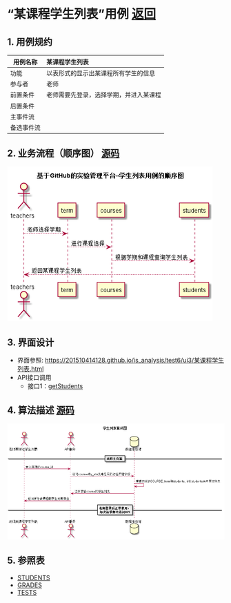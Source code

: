 ﻿

# “某课程学生列表”用例 [返回](../README.md)
## 1. 用例规约

|用例名称|某课程学生列表|
|-------|:-------------|
|功能|以表形式的显示出某课程所有学生的信息|
|参与者|老师|
|前置条件|老师需要先登录，选择学期，并进入某课程|
|后置条件| |
|主事件流| |
|备选事件流| |

## 2. 业务流程（顺序图） [源码](../src/sequence学生列表.puml)
![sequence学生列表](../sequence学生列表.png) 

## 3. 界面设计
- 界面参照: https://201510414128.github.io/is_analysis/test6/ui3/某课程学生列表.html
- API接口调用
    - 接口1：[getStudents](../接口/getStudents.md) 

## 4. 算法描述  [源码](../src/学生列表算法图.puml)
![学生列表算法图](../学生列表算法图.png) 
    
## 5. 参照表

- [STUDENTS](../数据库设计.md/#STUDENTS)
- [GRADES](../数据库设计.md/#GRADES)
- [TESTS](../数据库设计.md/#TESTS)


